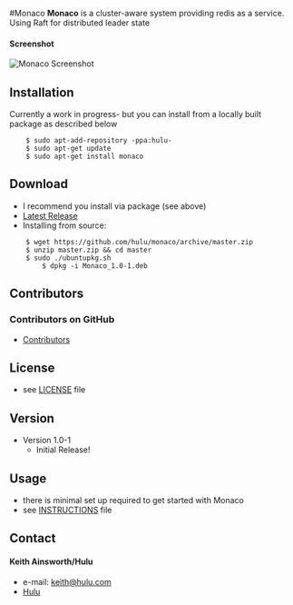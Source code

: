 #Monaco
**Monaco** is a cluster-aware system providing redis as a service. Using Raft for distributed leader state

#### Screenshot
![Monaco Screenshot](https://github.com/hulu/monaco/raw/master/MonacoSS.png)


## Installation
Currently a work in progress- but you can install from a locally built package as described below
```
	$ sudo apt-add-repository -ppa:hulu-
  	$ sudo apt-get update
  	$ sudo apt-get install monaco
```
## Download
* I recommend you install via package (see above)
* [Latest Release](https://github.com/hulu/monaco/archive/master.zip)
* Installing from source:

```
	$ wget https://github.com/hulu/monaco/archive/master.zip
	$ unzip master.zip && cd master
	$ sudo ./ubuntupkg.sh
        $ dpkg -i Monaco_1.0-1.deb
```

## Contributors

### Contributors on GitHub
* [Contributors](https://github.com/hulu/monaco/graphs/contributors)

## License 
* see [LICENSE](https://github.com/hulu/monaco/blob/master/LICENSE.md) file

## Version 
* Version 1.0-1
  * Initial Release!

## Usage
* there is minimal set up required to get started with Monaco
* see [INSTRUCTIONS](https://github.com/hulu/monaco/blob/master/INSTRUCTIONS.md) file

## Contact
#### Keith Ainsworth/Hulu
* e-mail: <keith@hulu.com>
* [Hulu](https://www.hulu.com)
